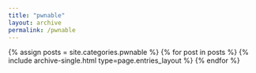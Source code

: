 ```yaml
---
title: "pwnable"
layout: archive
permalink: /pwnable
---
```



{% assign posts = site.categories.pwnable %}
{% for post in posts %} {% include archive-single.html type=page.entries_layout %} {% endfor %}